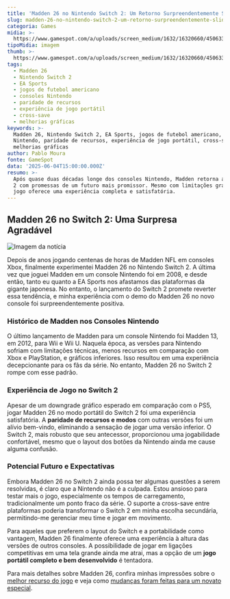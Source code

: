```yaml
---
title: 'Madden 26 no Nintendo Switch 2: Um Retorno Surpreendentemente Sólido'
slug: madden-26-no-nintendo-switch-2-um-retorno-surpreendentemente-slido
categoria: Games
midia: >-
  https://www.gamespot.com/a/uploads/screen_medium/1632/16320660/4506339-screenshot2025-06-03162336.png
tipoMidia: imagem
thumb: >-
  https://www.gamespot.com/a/uploads/screen_medium/1632/16320660/4506339-screenshot2025-06-03162336.png
tags:
  - Madden 26
  - Nintendo Switch 2
  - EA Sports
  - jogos de futebol americano
  - consoles Nintendo
  - paridade de recursos
  - experiência de jogo portátil
  - cross-save
  - melhorias gráficas
keywords: >-
  Madden 26, Nintendo Switch 2, EA Sports, jogos de futebol americano, consoles
  Nintendo, paridade de recursos, experiência de jogo portátil, cross-save,
  melhorias gráficas
author: Pablo Moura
fonte: GameSpot
data: '2025-06-04T15:00:00.000Z'
resumo: >-
  Após quase duas décadas longe dos consoles Nintendo, Madden retorna ao Switch
  2 com promessas de um futuro mais promissor. Mesmo com limitações gráficas, o
  jogo oferece uma experiência completa e satisfatória.
---
```

## Madden 26 no Switch 2: Uma Surpresa Agradável

![Imagem da notícia](https://www.gamespot.com/a/uploads/original/1632/16320660/4506339-screenshot2025-06-03162336.png)

Depois de anos jogando centenas de horas de Madden NFL em consoles Xbox, finalmente experimentei Madden 26 no Nintendo Switch 2. A última vez que joguei Madden em um console Nintendo foi em 2008, e desde então, tanto eu quanto a EA Sports nos afastamos das plataformas da gigante japonesa. No entanto, o lançamento do Switch 2 promete reverter essa tendência, e minha experiência com o demo do Madden 26 no novo console foi surpreendentemente positiva.

### Histórico de Madden nos Consoles Nintendo

O último lançamento de Madden para um console Nintendo foi Madden 13, em 2012, para Wii e Wii U. Naquela época, as versões para Nintendo sofriam com limitações técnicas, menos recursos em comparação com Xbox e PlayStation, e gráficos inferiores. Isso resultou em uma experiência decepcionante para os fãs da série. No entanto, Madden 26 no Switch 2 rompe com esse padrão.

### Experiência de Jogo no Switch 2

Apesar de um downgrade gráfico esperado em comparação com o PS5, jogar Madden 26 no modo portátil do Switch 2 foi uma experiência satisfatória. A **paridade de recursos e modos** com outras versões foi um alívio bem-vindo, eliminando a sensação de jogar uma versão inferior. O Switch 2, mais robusto que seu antecessor, proporcionou uma jogabilidade confortável, mesmo que o layout dos botões da Nintendo ainda me cause alguma confusão.

### Potencial Futuro e Expectativas

Embora Madden 26 no Switch 2 ainda possa ter algumas questões a serem resolvidas, é claro que a Nintendo não é a culpada. Estou ansioso para testar mais o jogo, especialmente os tempos de carregamento, tradicionalmente um ponto fraco da série. O suporte a cross-save entre plataformas poderia transformar o Switch 2 em minha escolha secundária, permitindo-me gerenciar meu time e jogar em movimento.

Para aqueles que preferem o layout do Switch e a portabilidade como vantagem, Madden 26 finalmente oferece uma experiência à altura das versões de outros consoles. A possibilidade de jogar em ligações competitivas em uma tela grande ainda me atrai, mas a opção de um **jogo portátil completo e bem desenvolvido** é tentadora.

Para mais detalhes sobre Madden 26, confira minhas impressões sobre o [melhor recurso do jogo](https://www.gamespot.com/articles/madden-nfl-26-best-feature-is-something-it-learned-from-college-football-25/1100-6532035/) e veja como [mudanças foram feitas para um novato especial](https://www.gamespot.com/articles/madden-26-had-to-overhaul-several-in-game-mechanics-for-jaguars-rookie-travis-hunter/1100-6532039/).
